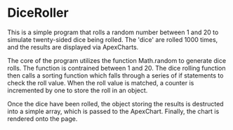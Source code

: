 # DiceRoller
This is a simple program that rolls a random number between 1 and 20 to simulate twenty-sided dice being rolled. The 'dice' are rolled 1000 times, and the results are displayed via ApexCharts.

The core of the program utilizes the function Math.random to generate dice rolls. The function is contrained between 1 and 20. The dice rolling function then calls a sorting function which falls through a series of if statements to check the roll value. When the roll value is matched, a counter is incremented by one to store the roll in an object.

Once the dice have been rolled, the object storing the results is destructed into a simple array, which is passed to the ApexChart. Finally, the chart is rendered onto the page.

